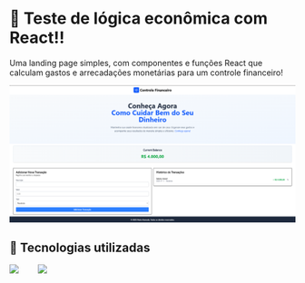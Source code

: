# 📝 Teste de lógica econômica com React!! 

Uma landing page simples, com componentes e funções React que calculam gastos e arrecadações monetárias para um controle financeiro!

![Preview do Projeto](./src/assets/Financeiro.png)

## 🚀 Tecnologias utilizadas

<div style="display: flex; gap: 10px;">
  <img src="https://cdn.jsdelivr.net/gh/devicons/devicon@latest/icons/react/react-original.svg" width="40"/>
  <img src="https://cdn.jsdelivr.net/gh/devicons/devicon@latest/icons/tailwindcss/tailwindcss-original.svg" width="40"/>
</div>
